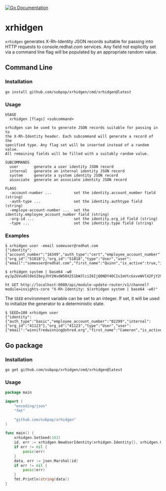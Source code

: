 [![Go Documentation](https://pkg.go.dev/github.com/subpop/xrhidgen?status.svg)](https://pkg.go.dev/github.com/subpop/xrhidgen)

# xrhidgen

`xrhidgen` generates X-Rh-Identity JSON records suitable for passing into HTTP
requests to console.redhat.com services. Any field not explicitly set via a
command line flag will be populated by an appropriate random value.

## Command Line

### Installation

```
go install github.com/subpop/xrhidgen/cmd/xrhidgen@latest
```

### Usage

```
USAGE
  xrhidgen [flags] <subcommand>

xrhidgen can be used to generate JSON records suitable for passing in to
the X-Rh-Identity header. Each subcommand will generate a record of the
specified type. Any flag set will be inserted instead of a random value.
All remaining fields will be filled with a suitably random value.

SUBCOMMANDS
  user       generate a user identity JSON record
  internal   generate an internal identity JSON record
  system     generate a system identity JSON record
  associate  generate an associate identity JSON record

FLAGS
  -account-number ...          set the identity.account_number field (string)
  -auth-type ...               set the identity.authtype field (string)
  -employe-account-number ...  set the identity.employee_account_number field (string)
  -org-id ...                  set the identity.org_id field (string)
  -type ...                    set the identity.type field (string)
```

### Examples

```
$ xrhidgen user -email someuser@redhat.com
{"identity":{"account_number":"16349","auth_type":"cert","employee_account_number":"06900","internal":{"org_id":"51818"},"org_id":"51818","type":"User","user":{"email":"someuser@redhat.com","first_name":"Quinn","is_active":true,"is_internal":true,"is_org_admin":true,"last_name":"Runolfsdottir","locale":"se","user_id":"taps","username":"dunstable"}}}
```

```
$ xrhidgen system | base64 -w0
eyJpZGVudGl0eSI6eyJhY2NvdW50X251bWJlciI6IjQ0NDY4OCIsImVtcGxveWVlX2FjY291bnRfbnVtYmVyIjoiIiwib3JnX2lkIjoiODEzNTIiLCJzeXN0ZW0iOnsiY2VydF90eXBlIjoiIiwiY2x1c3Rlcl9pZCI6ImNjWWJhTllCIiwiY24iOiJhYzRlM2RmYy1kOGU3LTQwODUtYjg3YS0zMTcyZjU1M2I3M2UifSwidHlwZSI6IiJ9fQo=
```

```
ht GET http://localhost:8080/api/module-update-router/v1/channel?module=insights-core "X-Rh-Identity: $(xrhidgen system | base64 -w0)"
```

The `SEED` environment variable can be set to an integer. If set, it will be
used to initialize the generator to a deterministic state.

```
$ SEED=100 xrhidgen user
{"identity":{"auth_type":"basic","employee_account_number":"02299","internal":{"org_id":"41123"},"org_id":"41123","type":"User","user":{"email":"winnifredwinning@shred.org","first_name":"Cameron","is_active":false,"is_internal":false,"is_org_admin":false,"last_name":"Stehr","locale":"fi","user_id":"meredeth","username":"skeptic"}}}
```

## Go package

### Installation

```
go get github.com/subpop/xrhidgen/cmd/xrhidgen@latest
```

### Usage

```go
package main

import (
	"encoding/json"
	"fmt"

	"github.com/subpop/xrhidgen"
)

func main() {
	xrhidgen.SetSeed(103)
	id, err := xrhidgen.NewUserIdentity(xrhidgen.Identity{}, xrhidgen.User{})
	if err != nil {
		panic(err)
	}
	data, err := json.Marshal(id)
	if err != nil {
		panic(err)
	}
	fmt.Println(string(data))
}
```
